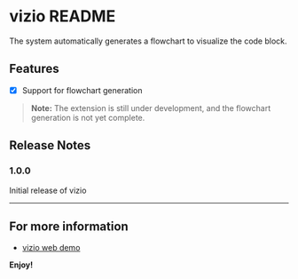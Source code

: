 # vizio README

The system automatically generates a flowchart to visualize the code block.

## Features

- [x] Support for flowchart generation

> **Note:** The extension is still under development, and the flowchart generation is not yet complete.

## Release Notes

### 1.0.0

Initial release of vizio

---

## For more information

* [vizio web demo](https://vizio.vercel.app/)

**Enjoy!**
